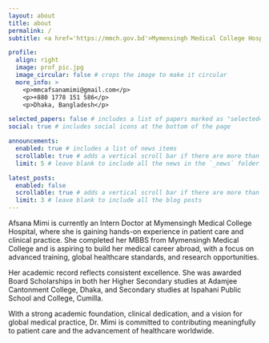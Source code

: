 ```yaml
---
layout: about
title: about
permalink: /
subtitle: <a href='https://mmch.gov.bd'>Mymensingh Medical College Hospital</a>, Mymensingh, Bangladesh.

profile:
  align: right
  image: prof_pic.jpg
  image_circular: false # crops the image to make it circular
  more_info: >
    <p>mmcafsanamimi@gmail.com</p>
    <p>+880 1778 151 586</p>
    <p>Dhaka, Bangladesh</p>

selected_papers: false # includes a list of papers marked as "selected={true}"
social: true # includes social icons at the bottom of the page

announcements:
  enabled: true # includes a list of news items
  scrollable: true # adds a vertical scroll bar if there are more than 3 news items
  limit: 5 # leave blank to include all the news in the `_news` folder

latest_posts:
  enabled: false
  scrollable: true # adds a vertical scroll bar if there are more than 3 new posts items
  limit: 3 # leave blank to include all the blog posts
---
```


Afsana Mimi is currently an Intern Doctor at Mymensingh Medical College Hospital, where she is gaining hands-on experience in patient care and clinical practice. She completed her MBBS from Mymensingh Medical College and is aspiring to build her medical career abroad, with a focus on advanced training, global healthcare standards, and research opportunities.

Her academic record reflects consistent excellence. She was awarded Board Scholarships in both her Higher Secondary studies at Adamjee Cantonment College, Dhaka, and Secondary studies at Ispahani Public School and College, Cumilla.

With a strong academic foundation, clinical dedication, and a vision for global medical practice, Dr. Mimi is committed to contributing meaningfully to patient care and the advancement of healthcare worldwide.

